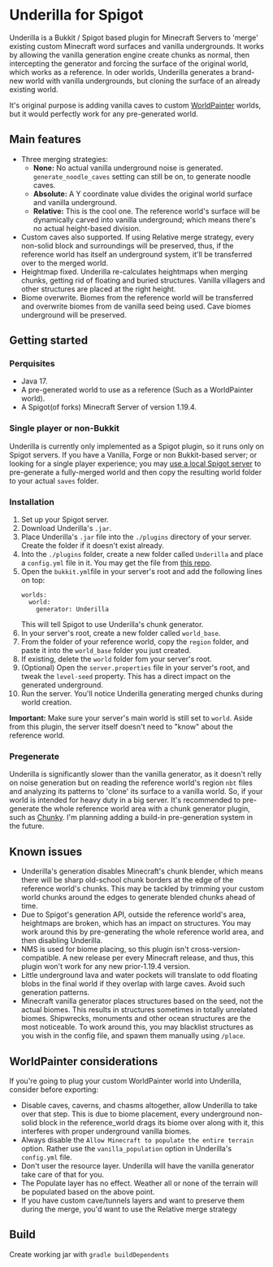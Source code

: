 # Underilla for Spigot
Underilla is a Bukkit / Spigot based plugin for Minecraft Servers to 'merge' existing custom Minecraft word surfaces and vanilla undergrounds. It works by allowing the vanilla generation engine create chunks as normal, then intercepting the generator and forcing the surface of the original world, which works as a reference. In oder worlds, Underilla generates a brand-new world with vanilla undergrounds, but cloning the surface of an already existing world.

It's original purpose is adding vanilla caves to custom [WorldPainter](https://www.worldpainter.net/) worlds, but it would perfectly work for any pre-generated world.

## Main features
- Three merging strategies:
    - **None:** No actual vanilla underground noise is generated. `generate_noodle_caves` setting can still be on, to generate noodle caves.
    - **Absolute:** A Y coordinate value divides the original world surface and vanilla underground.
    - **Relative:** This is the cool one. The reference world's surface will be dynamically carved into vanilla underground; which means there's no actual height-based division.
- Custom caves also supported. If using Relative merge strategy, every non-solid block and surroundings will be preserved, thus, if the reference world has itself an underground system, it'll be transferred over to the merged world.
- Heightmap fixed. Underilla re-calculates heightmaps when merging chunks, getting rid of floating and buried structures. Vanilla villagers and other structures are placed at the right height.
- Biome overwrite. Biomes from the reference world will be transferred and overwrite biomes from de vanilla seed being used. Cave biomes underground will be preserved.

## Getting started
### Perquisites

- Java 17.
- A pre-generated world to use as a reference (Such as a WorldPainter world).
- A Spigot(of forks) Minecraft Server of version 1.19.4.

### Single player or non-Bukkit
Underilla is currently only implemented as a Spigot plugin, so it runs only on Spigot servers. If you have a Vanilla, Forge or non Bukkit-based server; or looking for a single player experience; you may [use a local Spigot server](https://www.spigotmc.org/wiki/spigot-installation/) to pre-generate a fully-merged world and then copy the resulting world folder to your actual `saves` folder.

### Installation

1. Set up your Spigot server.
2. Download Underilla's `.jar`.
3. Place Underilla's `.jar` file into the `./plugins` directory of your server. Create the folder if it doesn't exist already.
4. Into the `./plugins` folder, create a new folder called `Underilla` and place a `config.yml` file in it. You may get the file from [this repo](Underilla-Spigot/src/main/resources/config.yml).
5. Open the `bukkit.yml`file in your server's root and add the following lines on top:
   ```
   worlds:
     world:
       generator: Underilla
   ```
   This will tell Spigot to use Underilla's chunk generator.
6. In your server's root, create a new folder called `world_base`.
7. From the folder of your reference world, copy the `region` folder, and paste it into the `world_base` folder you just created.
8. If existing, delete the `world` folder fom your server's root.
9. (Optional) Open the `server.properties` file in your server's root, and tweak the `level-seed` property. This has a direct impact on the generated underground.
10. Run the server.
    You'll notice Underilla generating merged chunks during world creation.

**Important:** Make sure your server's main world is still set to `world`. Aside from this plugin, the server itself doesn't need to "know" about the reference world.

### Pregenerate
Underilla is significantly slower than the vanilla generator, as it doesn't relly on noise generation but on reading the reference world's region `nbt` files and analyzing its patterns to 'clone' its surface to a vanilla world. So, if your world is intended for heavy duty in a big server. It's recommended to pre-generate the whole reference world area with a chunk generator plugin, such as [Chunky](https://www.spigotmc.org/resources/chunky.81534/). I'm planning adding a build-in pre-generation system in the future.

## Known issues

- Underilla's generation disables Minecraft's chunk blender, which means there will be sharp old-school chunk borders at the edge of the reference world's chunks. This may be tackled by trimming your custom world chunks around the edges to generate blended chunks ahead of time.
- Due to Spigot's generation API, outside the reference world's area, heightmaps are broken, which has an impact on structures. You may work around this by pre-generating the whole reference world area, and then disabling Underilla.
- NMS is used for biome placing, so this plugin isn't cross-version-compatible. A new release per every Minecraft release, and thus, this plugin won't work for any new prior-1.19.4 version.
- Little underground lava and water pockets will translate to odd floating blobs in the final world if they overlap with large caves. Avoid such generation patterns.
- Minecraft vanilla generator places structures based on the seed, not the actual biomes. This results in structures sometimes in totally unrelated biomes. Shipwrecks, monuments and other ocean structures are the most noticeable. To work around this, you may blacklist structures as you wish in the config file, and spawn them manually using `/place`.

## WorldPainter considerations
If you're going to plug your custom WorldPainter world into Underilla, consider before exporting:
- Disable caves, caverns, and chasms altogether, allow Underilla to take over that step. This is due to biome placement, every underground non-solid block in the reference_world drags its biome over along with it, this interferes with proper underground vanilla biomes.
- Always disable the `Allow Minecraft to populate the entire terrain` option. Rather use the `vanilla_population` option in Underilla's `config.yml` file.
- Don't user the resource layer. Underilla will have the vanilla generator take care of that for you.
- The Populate layer has no effect. Weather all or none of the terrain will be populated based on the above point.
- If you have custom cave/tunnels layers and want to preserve them during the merge, you'd want to use the Relative merge strategy


## Build
Create working jar with `gradle buildDependents`